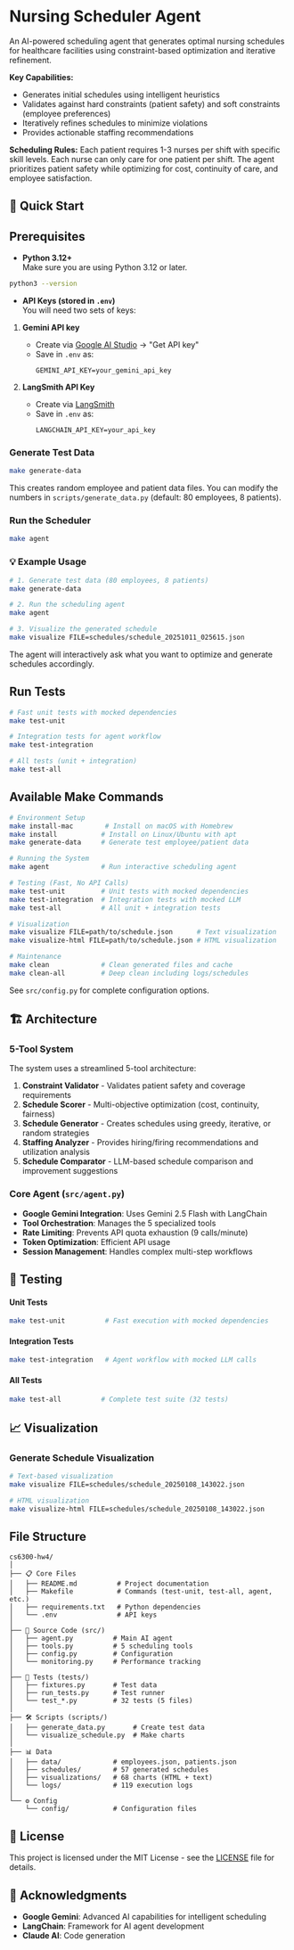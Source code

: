 # Nursing Scheduler Agent

An AI-powered scheduling agent that generates optimal nursing schedules for healthcare facilities using constraint-based optimization and iterative refinement.

**Key Capabilities:**
- Generates initial schedules using intelligent heuristics
- Validates against hard constraints (patient safety) and soft constraints (employee preferences)  
- Iteratively refines schedules to minimize violations
- Provides actionable staffing recommendations

**Scheduling Rules:** Each patient requires 1-3 nurses per shift with specific skill levels. Each nurse can only care for one patient per shift. The agent prioritizes patient safety while optimizing for cost, continuity of care, and employee satisfaction.

## 🚀 Quick Start

## Prerequisites

- **Python 3.12+**  
  Make sure you are using Python 3.12 or later.

```bash
python3 --version
```

- **API Keys (stored in `.env`)**  
  You will need two sets of keys:

1. **Gemini API key**  
   - Create via [Google AI Studio](https://aistudio.google.com/) → "Get API key"  
   - Save in `.env` as:  
     ```
     GEMINI_API_KEY=your_gemini_api_key
     ```

2. **LangSmith API Key**  
   - Create via [LangSmith](https://smith.langchain.com/)  
   - Save in `.env` as:  
     ```
     LANGCHAIN_API_KEY=your_api_key
     ```


### Generate Test Data
```bash
make generate-data
```

This creates random employee and patient data files. You can modify the numbers in `scripts/generate_data.py` (default: 80 employees, 8 patients).

### Run the Scheduler
```bash
make agent
```

### 💡 Example Usage

```bash
# 1. Generate test data (80 employees, 8 patients)
make generate-data

# 2. Run the scheduling agent
make agent

# 3. Visualize the generated schedule
make visualize FILE=schedules/schedule_20251011_025615.json
```

The agent will interactively ask what you want to optimize and generate schedules accordingly.

## Run Tests
```bash
# Fast unit tests with mocked dependencies
make test-unit

# Integration tests for agent workflow
make test-integration

# All tests (unit + integration)
make test-all

```

## Available Make Commands
```bash
# Environment Setup
make install-mac        # Install on macOS with Homebrew
make install           # Install on Linux/Ubuntu with apt
make generate-data     # Generate test employee/patient data

# Running the System
make agent             # Run interactive scheduling agent

# Testing (Fast, No API Calls)
make test-unit         # Unit tests with mocked dependencies
make test-integration  # Integration tests with mocked LLM
make test-all          # All unit + integration tests

# Visualization
make visualize FILE=path/to/schedule.json      # Text visualization
make visualize-html FILE=path/to/schedule.json # HTML visualization

# Maintenance
make clean             # Clean generated files and cache
make clean-all         # Deep clean including logs/schedules
```

See `src/config.py` for complete configuration options.

## 🏗️ Architecture

### 5-Tool System

The system uses a streamlined 5-tool architecture:

1. **Constraint Validator** - Validates patient safety and coverage requirements
2. **Schedule Scorer** - Multi-objective optimization (cost, continuity, fairness)  
3. **Schedule Generator** - Creates schedules using greedy, iterative, or random strategies
4. **Staffing Analyzer** - Provides hiring/firing recommendations and utilization analysis
5. **Schedule Comparator** - LLM-based schedule comparison and improvement suggestions

### Core Agent (`src/agent.py`)
- **Google Gemini Integration**: Uses Gemini 2.5 Flash with LangChain
- **Tool Orchestration**: Manages the 5 specialized tools
- **Rate Limiting**: Prevents API quota exhaustion (9 calls/minute)
- **Token Optimization**: Efficient API usage
- **Session Management**: Handles complex multi-step workflows

## 🧪 Testing

#### Unit Tests
```bash
make test-unit          # Fast execution with mocked dependencies
```

#### Integration Tests
```bash
make test-integration   # Agent workflow with mocked LLM calls
```

#### All Tests
```bash
make test-all          # Complete test suite (32 tests)
```

## 📈 Visualization

### Generate Schedule Visualization
```bash
# Text-based visualization
make visualize FILE=schedules/schedule_20250108_143022.json

# HTML visualization  
make visualize-html FILE=schedules/schedule_20250108_143022.json
```

## File Structure
```
cs6300-hw4/
│
├── 📋 Core Files
│   ├── README.md          # Project documentation
│   ├── Makefile           # Commands (test-unit, test-all, agent, etc.)
│   ├── requirements.txt   # Python dependencies
│   └── .env               # API keys
│
├── 🧠 Source Code (src/)
│   ├── agent.py          # Main AI agent
│   ├── tools.py          # 5 scheduling tools
│   ├── config.py         # Configuration
│   └── monitoring.py     # Performance tracking
│
├── 🧪 Tests (tests/)
│   ├── fixtures.py       # Test data
│   ├── run_tests.py      # Test runner
│   └── test_*.py         # 32 tests (5 files)
│
├── 🛠️ Scripts (scripts/)
│   ├── generate_data.py       # Create test data
│   └── visualize_schedule.py  # Make charts
│
├── 📊 Data
│   ├── data/             # employees.json, patients.json
│   ├── schedules/        # 57 generated schedules
│   ├── visualizations/   # 68 charts (HTML + text)
│   └── logs/             # 119 execution logs
│
└── ⚙️ Config
    └── config/           # Configuration files
```

## 📄 License

This project is licensed under the MIT License - see the [LICENSE](LICENSE) file for details.

## 🙏 Acknowledgments

- **Google Gemini**: Advanced AI capabilities for intelligent scheduling
- **LangChain**: Framework for AI agent development
- **Claude AI**: Code generation